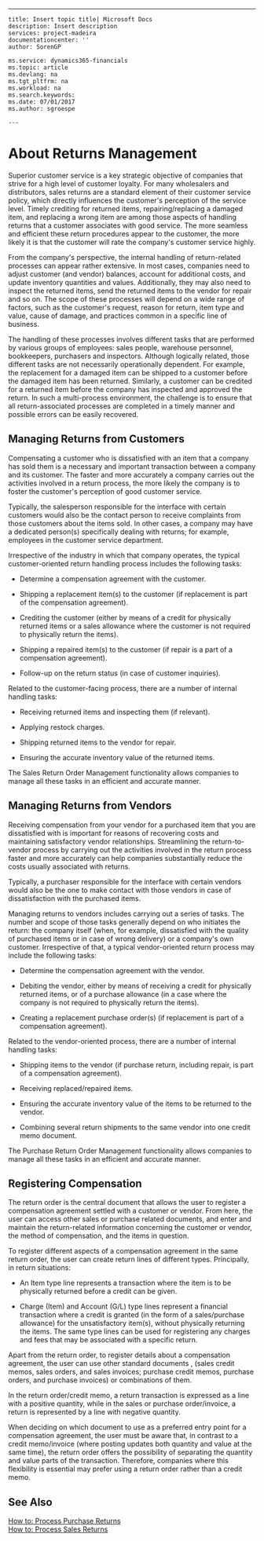 ---
    title: Insert topic title| Microsoft Docs
    description: Insert description
    services: project-madeira
    documentationcenter: ''
    author: SorenGP

    ms.service: dynamics365-financials
    ms.topic: article
    ms.devlang: na
    ms.tgt_pltfrm: na
    ms.workload: na
    ms.search.keywords:
    ms.date: 07/01/2017
    ms.author: sgroespe

    ---
# About Returns Management
Superior customer service is a key strategic objective of companies that strive for a high level of customer loyalty. For many wholesalers and distributors, sales returns are a standard element of their customer service policy, which directly influences the customer's perception of the service level. Timely crediting for returned items, repairing\/replacing a damaged item, and replacing a wrong item are among those aspects of handling returns that a customer associates with good service. The more seamless and efficient these return procedures appear to the customer, the more likely it is that the customer will rate the company's customer service highly.  
  
 From the company's perspective, the internal handling of return-related processes can appear rather extensive. In most cases, companies need to adjust customer \(and vendor\) balances, account for additional costs, and update inventory quantities and values. Additionally, they may also need to inspect the returned items, send the returned items to the vendor for repair and so on. The scope of these processes will depend on a wide range of factors, such as the customer's request, reason for return, item type and value, cause of damage, and practices common in a specific line of business.  
  
 The handling of these processes involves different tasks that are performed by various groups of employees: sales people, warehouse personnel, bookkeepers, purchasers and inspectors. Although logically related, those different tasks are not necessarily operationally dependent. For example, the replacement for a damaged item can be shipped to a customer before the damaged item has been returned. Similarly, a customer can be credited for a returned item before the company has inspected and approved the return. In such a multi-process environment, the challenge is to ensure that all return-associated processes are completed in a timely manner and possible errors can be easily recovered.  
  
## Managing Returns from Customers  
 Compensating a customer who is dissatisfied with an item that a company has sold them is a necessary and important transaction between a company and its customer. The faster and more accurately a company carries out the activities involved in a return process, the more likely the company is to foster the customer's perception of good customer service.  
  
 Typically, the salesperson responsible for the interface with certain customers would also be the contact person to receive complaints from those customers about the items sold. In other cases, a company may have a dedicated person\(s\) specifically dealing with returns; for example, employees in the customer service department.  
  
 Irrespective of the industry in which that company operates, the typical customer-oriented return handling process includes the following tasks:  
  
-   Determine a compensation agreement with the customer.  
  
-   Shipping a replacement item\(s\) to the customer \(if replacement is part of the compensation agreement\).  
  
-   Crediting the customer \(either by means of a credit for physically returned items or a sales allowance where the customer is not required to physically return the items\).  
  
-   Shipping a repaired item\(s\) to the customer \(if repair is a part of a compensation agreement\).  
  
-   Follow-up on the return status \(in case of customer inquiries\).  
  
 Related to the customer-facing process, there are a number of internal handling tasks:  
  
-   Receiving returned items and inspecting them \(if relevant\).  
  
-   Applying restock charges.  
  
-   Shipping returned items to the vendor for repair.  
  
-   Ensuring the accurate inventory value of the returned items.  
  
 The Sales Return Order Management functionality allows companies to manage all these tasks in an efficient and accurate manner.  
  
## Managing Returns from Vendors  
 Receiving compensation from your vendor for a purchased item that you are dissatisfied with is important for reasons of recovering costs and maintaining satisfactory vendor relationships. Streamlining the return-to-vendor process by carrying out the activities involved in the return process faster and more accurately can help companies substantially reduce the costs usually associated with returns.  
  
 Typically, a purchaser responsible for the interface with certain vendors would also be the one to make contact with those vendors in case of dissatisfaction with the purchased items.  
  
 Managing returns to vendors includes carrying out a series of tasks. The number and scope of those tasks generally depend on who initiates the return: the company itself \(when, for example, dissatisfied with the quality of purchased items or in case of wrong delivery\) or a company's own customer. Irrespective of that, a typical vendor-oriented return process may include the following tasks:  
  
-   Determine the compensation agreement with the vendor.  
  
-   Debiting the vendor, either by means of receiving a credit for physically returned items, or of a purchase allowance \(in a case where the company is not required to physically return the items\).  
  
-   Creating a replacement purchase order\(s\) \(if replacement is part of a compensation agreement\).  
  
 Related to the vendor-oriented process, there are a number of internal handling tasks:  
  
-   Shipping items to the vendor \(if purchase return, including repair, is part of a compensation agreement\).  
  
-   Receiving replaced\/repaired items.  
  
-   Ensuring the accurate inventory value of the items to be returned to the vendor.  
  
-   Combining several return shipments to the same vendor into one credit memo document.  
  
 The Purchase Return Order Management functionality allows companies to manage all these tasks in an efficient and accurate manner.  
  
## Registering Compensation  
 The return order is the central document that allows the user to register a compensation agreement settled with a customer or vendor. From here, the user can access other sales or purchase related documents, and enter and maintain the return-related information concerning the customer or vendor, the method of compensation, and the items in question.  
  
 To register different aspects of a compensation agreement in the same return order, the user can create return lines of different types. Principally, in return situations:  
  
-   An Item type line represents a transaction where the item is to be physically returned before a credit can be given.  
  
-   Charge \(Item\) and Account \(G\/L\) type lines represent a financial transaction where a credit is granted \(in the form of a sales\/purchase allowance\) for the unsatisfactory item\(s\), without physically returning the items. The same type lines can be used for registering any charges and fees that may be associated with a specific return.  
  
 Apart from the return order, to register details about a compensation agreement, the user can use other standard documents , \(sales credit memos, sales orders, and sales invoices; purchase credit memos, purchase orders, and purchase invoices\) or combinations of them.  
  
 In the return order\/credit memo, a return transaction is expressed as a line with a positive quantity, while in the sales or purchase order\/invoice, a return is represented by a line with negative quantity.  
  
 When deciding on which document to use as a preferred entry point for a compensation agreement, the user must be aware that, in contrast to a credit memo\/invoice \(where posting updates both quantity and value at the same time\), the return order offers the possibility of separating the quantity and value parts of the transaction. Therefore, companies where this flexibility is essential may prefer using a return order rather than a credit memo.  
  
## See Also  
 [How to: Process Purchase Returns](../FullExperience/how-to-process-purchase-returns.md)   
 [How to: Process Sales Returns](../FullExperience/how-to-process-sales-returns.md)